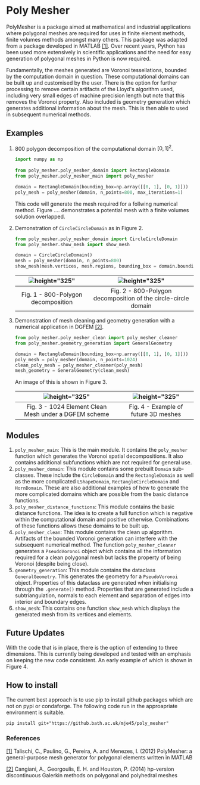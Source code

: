 # Poly Mesher

PolyMesher is a package aimed at mathematical and industrial applications where polygonal meshes are required for uses in finite element methods, finite volumes methods amongst many others. This package was adapted from a package developed in MATLAB [[1]](#1). Over recent years, Python has been used more extensively in scientific applications and the need for easy generation of polygonal meshes in Python is now required.

Fundamentally, the meshes generated are Voronoi tessellations, bounded by the computation domain in question. These computational domains can be built up and customised by the user. There is the option for further processing to remove certain artifacts of the Lloyd's algorithm used, including very small edges of machine precision length but note that this removes the Voronoi property. Also included is geometry generation which generates additional information about the mesh. This is then able to used in subsequent numerical methods.

## Examples

1. 800 polygon decomposition of the computational domain $[0, 1]^2$.
   ```python
   import numpy as np
    
   from poly_mesher.poly_mesher_domain import RectangleDomain
   from poly_mesher.poly_mesher_main import poly_mesher

   domain = RectangleDomain(bounding_box=np.array([[0, 1], [0, 1]]))
   poly_mesh = poly_mesher(domain, n_points=800, max_iterations=1)
   ```
   This code will generate the mesh required for a follwing numerical method. Figure .... demonstrates a potential mesh with a finite volumes solution overlapped.

2. Demonstration of ```CircleCircleDomain``` as in Figure 2.

    ```python
    from poly_mesher.poly_mesher_domain import CircleCircleDomain
    from poly_mesher.show_mesh import show_mesh

    domain = CircleCircleDomain()
    mesh = poly_mesher(domain, n_points=800)
    show_mesh(mesh.vertices, mesh.regions, bounding_box = domain.bounding_box)
    ```
    
    |![height="325"](readme_images/800_domain.png)|![height="325"](readme_images/circle_circle_domain.png)|
    |:-:|:-:|
    | Fig. 1 - 800-Polygon decomposition | Fig. 2 - 800-Polygon decomposition of the circle-circle domain |

3. Demonstration of mesh cleaning and geometry generation with a numerical application in DGFEM [[2]](#2).

    ```python
    from poly_mesher.poly_mesher_clean import poly_mesher_cleaner
    from poly_mesher.geometry_generation import GeneralGeometry

    domain = RectangleDomain(bounding_box=np.array([[0, 1], [0, 1]]))
    poly_mesh = poly_mesher(domain, n_points=1024)
    clean_poly_mesh = poly_mesher_cleaner(poly_mesh)
    mesh_geometry = GeneralGeometry(clean_mesh)
    ```
    An image of this is shown in Figure 3.
    
    |![height="325"](readme_images/dg_1024.png) |![height="325"](readme_images/3d_poly_mesher.png)|
    |:-:|:-:|
    | Fig. 3 - 1024 Element Clean Mesh under a DGFEM scheme | Fig. 4 - Example of future 3D meshes |

## Modules

1. ```poly_mesher_main```: This is the main module. It contains the ```poly_mesher``` function which generates the Voronoi spatial decompositions. It also contains additional subfunctions which are not required for general use.
2. ```poly_mesher_domain```: This module contains some prebuilt ```Domain``` sub-classes. These include the ```CircleDomain``` and the ```RectangleDomain``` as well as the more complicated ```LShapeDomain```, ```RectangleCircleDomain``` and ```HornDomain```. These are also additional examples of how to generate the more complicated domains which are possible from the basic distance functions.
3. ```poly_mesher_distance_functions```: This module contains the basic distance functions. The idea is to create a full function which is negative within the computational domain and positive otherwise. Combinations of these functions allows these domains to be built up.
4. ```poly_mesher_clean```: This module contains the clean up algorithm. Artifacts of the bounded Voronoi generation can interfere with the subsequent numerical method. The function ```poly_mesher_cleaner``` generates a ```PseudoVoronoi``` object which contains all the information required for a clean polygonal mesh but lacks the property of being Voronoi (despite being close).
5. ```geometry_generation```: This module contains the dataclass ```GeneralGeometry```. This generates the geometry for a ```PseudoVoronoi``` object. Properties of this dataclass are generated when initialising through the ```.generate()``` method. Properties that are generated include a subtriangulation, normals to each element and separation of edges into interior and boundary edges.
6. ```show_mesh```: This contains one function ```show_mesh``` which displays the generated mesh from its vertices and elements.


## Future Updates

With the code that is in place, there is the option of extending to three dimensions. This is currently being developed and tested with an emphasis on keeping the new code consistent. An early example of which is shown in Figure 4.

## How to install

The current best approach is to use pip to install github packages which are not on pypi or condaforge. The following code run in the approapriate environment is suitable.

```
pip install git+"https://github.bath.ac.uk/mje45/poly_mesher"
```

### References

<a id="1" href="https://link.springer.com/article/10.1007/s00158-011-0706-z">[1]</a> 
Talischi, C., Paulino, G., Pereira, A. and Menezes, I. (2012)
PolyMesher: a general-purpose mesh generator for polygonal elements written in MATLAB

<a id="2" href="https://www.worldscientific.com/doi/abs/10.1142/S0218202514500146">[2]</a>
Cangiani, A., Georgoulis, E. H. and Houston, P. (2014)
hp-version discontinuous Galerkin methods on polygonal and polyhedral meshes
